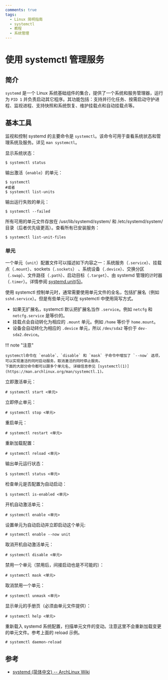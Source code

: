 ```yaml
---
comments: true
tags:
  - Linux 简明指南
  - systemctl
  - 教程
  - 系统管理
---
```


# 使用 systemctl 管理服务

## 简介

`systemd` 是一个 Linux 系统基础组件的集合，提供了一个系统和服务管理器，运行为 `PID 1` 并负责启动其它程序。其功能包括：支持并行化任务、按需启动守护进程、监视进程、支持快照和系统恢复、维护挂载点和自动挂载点等。

## 基本工具

监视和控制 systemd 的主要命令是 `systemctl`。该命令可用于查看系统状态和管理系统及服务。详见 `man systemctl`。

显示系统状态：

```
$ systemctl status
```

输出激活（`enable`）的单元：

```shell
$ systemctl
#或者
$ systemctl list-units
```

输出运行失败的单元：

```
$ systemctl --failed
```

所有可用的单元文件存放在 /usr/lib/systemd/system/ 和 /etc/systemd/system/ 目录（后者优先级更高）。查看所有已安装服务：

```
$ systemctl list-unit-files
```

### 单元

一个单元（`unit`）配置文件可以描述如下内容之一：系统服务（`.service`）、挂载点（`.mount`）、sockets（`.sockets`） 、系统设备（`.device`）、交换分区（`.swap`）、文件路径（`.path`）、启动目标（`.target`）、由 systemd 管理的计时器（`.timer`）。详情参阅 [systemd.unit(5)](https://man.archlinux.org/man/systemd.unit.5)。

使用 systemctl 控制单元时，通常需要使用单元文件的全名，包括扩展名（例如 `sshd.service`）。但是有些单元可以在 systemctl 中使用简写方式。

- 如果无扩展名，systemctl 默认把扩展名当作 `.service`。例如 `netcfg` 和 `netcfg.service` 是等价的。
- 挂载点会自动转化为相应的 `.mount` 单元。例如 `/home` 等价于 `home.mount`。
- 设备会自动转化为相应的 `.device` 单元，所以 `/dev/sda2` 等价于 `dev-sda2.device`。

!!! note "注意"

    systemctl命令在 `enable`、`disable` 和 `mask` 子命令中增加了 `--now` 选项，可以实现激活的同时启动服务，取消激活的同时停止服务。  
    下面的大部分命令都可以跟多个单元名, 详细信息参见 [systemctl(1)](https://man.archlinux.org/man/systemctl.1)。

立即激活单元：

```
# systemctl start <单元>
```

立即停止单元：

```
# systemctl stop <单元>
```

重启单元：

```
# systemctl restart <单元>
```

重新加载配置：

```
# systemctl reload <单元>
```

输出单元运行状态：

```
$ systemctl status <单元>
```

检查单元是否配置为自动启动：

```
$ systemctl is-enabled <单元>
```

开机自动激活单元：

```
# systemctl enable <单元>
```

设置单元为自动启动并立即启动这个单元:

```
# systemctl enable --now unit
```

取消开机自动激活单元：

```
# systemctl disable <单元>
```

禁用一个单元（禁用后，间接启动也是不可能的）：

```
# systemctl mask <单元>
```

取消禁用一个单元：

```
# systemctl unmask <单元>
```

显示单元的手册页（必须由单元文件提供）：

```
# systemctl help <单元>
```

重新载入 systemd 系统配置，扫描单元文件的变动。注意这里不会重新加载变更的单元文件。参考上面的 reload 示例。

```
# systemctl daemon-reload
```

## 参考

- [systemd (简体中文) -- ArchLinux Wiki](https://wiki.archlinux.org/title/Systemd_(%E7%AE%80%E4%BD%93%E4%B8%AD%E6%96%87))